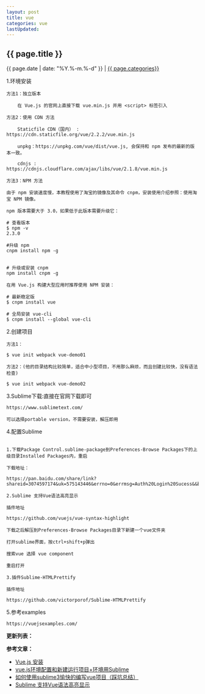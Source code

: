 ```yaml
---
layout: post
title: vue
categories: vue
lastUpdated:
---
```


## {{ page.title }}

{{ page.date | date: "%Y.%-m.%-d" }} | <a href="/archive#{{ page.categories }}">{{ page.categories}}</a>

1.环境安装

```
方法1：独立版本

    在 Vue.js 的官网上直接下载 vue.min.js 并用 <script> 标签引入

方法2：使用 CDN 方法

    Staticfile CDN（国内） : https://cdn.staticfile.org/vue/2.2.2/vue.min.js

    unpkg：https://unpkg.com/vue/dist/vue.js, 会保持和 npm 发布的最新的版本一致。

    cdnjs : https://cdnjs.cloudflare.com/ajax/libs/vue/2.1.8/vue.min.js

方法3：NPM 方法

由于 npm 安装速度慢，本教程使用了淘宝的镜像及其命令 cnpm，安装使用介绍参照：使用淘宝 NPM 镜像。

npm 版本需要大于 3.0，如果低于此版本需要升级它：

# 查看版本
$ npm -v
2.3.0

#升级 npm
cnpm install npm -g


# 升级或安装 cnpm
npm install cnpm -g

在用 Vue.js 构建大型应用时推荐使用 NPM 安装：

# 最新稳定版
$ cnpm install vue

# 全局安装 vue-cli
$ cnpm install --global vue-cli

```

2.创建项目

```
方法1：

$ vue init webpack vue-demo01

方法2：(他的目录结构比较简单，适合中小型项目，不用那么麻烦，而且创建比较快，没有语法检查)

$ vue init webpack vue-demo02

```

3.Sublime下载:直接在官网下载即可

```
https://www.sublimetext.com/

可以选择portable version，不需要安装，解压即用
```

4.配置Sublime

```

1.下载Package Control.sublime-package到Preferences-Browse Packages下的上级目录Installed Packages内，重启

下载地址：

https://pan.baidu.com/share/link?shareid=3074597174&uk=575143446&errno=0&errmsg=Auth%20Login%20Sucess&&bduss=&ssnerror=0&traceid=

2.Sublime 支持Vue语法高亮显示

插件地址

https://github.com/vuejs/vue-syntax-highlight

下载之后解压到Preferences-Browse Packages目录下新建一个vue文件夹

打开sublime界面，按ctrl+shift+p弹出

搜索vue 选择 vue component

重启打开

3.插件Sublime-HTMLPrettify

插件地址

https://github.com/victorporof/Sublime-HTMLPrettify

```

5.参考examples

```
https://vuejsexamples.com/
```

**更新列表：**



**参考文章：**

* [Vue.js 安装][1]
* [vue.js环境配置和新建运行项目+环境用Sublime][2]
* [如何使用sublime3愉快的编写vue项目（踩坑总结）][3]
* [Sublime 支持Vue语法高亮显示][4]


[1]: https://www.runoob.com/vue2/vue-install.html
[2]: https://blog.csdn.net/R_Allison/article/details/81132863
[3]: https://blog.csdn.net/qq_41635167/article/details/81546181
[4]: https://blog.csdn.net/qq_34827048/article/details/78839855